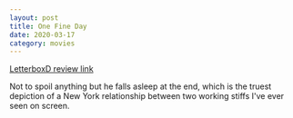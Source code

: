 ```yaml
---
layout: post
title: One Fine Day
date: 2020-03-17
category: movies
---
```

 
[LetterboxD review link](https://letterboxd.com/samarthbhaskar/film/one-fine-day/)

Not to spoil anything but he falls asleep at the end, which is the truest depiction of a New York relationship between two working stiffs I've ever seen on screen.